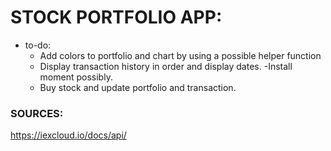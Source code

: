 # STOCK PORTFOLIO APP:

- to-do:
  - Add colors to portfolio and chart by using a possible helper function
  - Display transaction history in order and display dates. 
    -Install moment possibly. 
  - Buy stock and update portfolio and transaction.

### SOURCES:
https://iexcloud.io/docs/api/